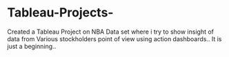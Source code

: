 # Tableau-Projects-
Created a Tableau Project on NBA Data set where i try to show insight of data from Various stockholders point of view using action dashboards.. It is just a beginning..  

